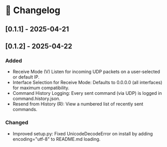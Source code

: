 # 📜 Changelog

## [0.1.1] - 2025-04-21

## [0.1.2] - 2025-04-22
### Added
- Receive Mode (V) Listen for incoming UDP packets on a user-selected or default IP.
- Interface Selection for Receive Mode: Defaults to 0.0.0.0 (all interfaces) for maximum compatibility.
- Command History Logging: Every sent command (via UDP) is logged in command.history.json.
- Resend from History (R): View a numbered list of recently sent commands.
### Changed
- Improved setup.py: Fixed UnicodeDecodeError on install by adding encoding="utf-8" to README.md loading.
